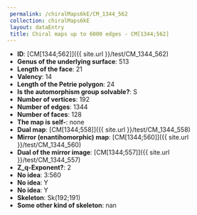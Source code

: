 ```yaml
--- 
 permalink: /chiralMaps6kE/CM_1344_562 
 collection: chiralMaps6kE
 layout: dataEntry
 title: Chiral maps up to 6000 edges - CM[1344;562]
---
```


- **ID**: [CM[1344;562]]({{ site.url }}/test/CM_1344_562)
- **Genus of the underlying surface**: 513
- **Length of the face**: 21
- **Valency**: 14
- **Length of the Petrie polygon**: 24
- **Is the automorphism group solvable?**: S
- **Number of vertices**: 192
- **Number of edges**: 1344
- **Number of faces**: 128
- **The map is self-**: none
- **Dual map**: [CM[1344;558]]({{ site.url }}/test/CM_1344_558)
- **Mirror (enantihomorphic) map**: [CM[1344;560]]({{ site.url }}/test/CM_1344_560)
- **Dual of the mirror image**: [CM[1344;557]]({{ site.url }}/test/CM_1344_557)
- **Z_q-Exponent?**: 2
- **No idea**:  3:560
- **No idea**: Y
- **No idea**: Y
- **Skeleton**: Sk(192;191)
- **Some other kind of skeleton**: nan
